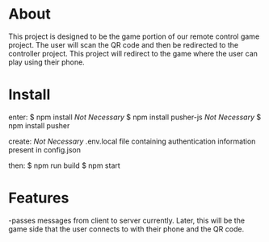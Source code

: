# About

This project is designed to be the game portion of our remote control game project. The user will scan the QR code and then be redirected to the controller project. This project
will redirect to the game where the user can play using their phone.

# Install

enter:
$ npm install
 *Not Necessary* $ npm install pusher-js
 *Not Necessary* $ npm install pusher

create:
 *Not Necessary* .env.local file containing authentication information present in config.json

then:
$ npm run build
$ npm start
# Features

-passes messages from client to server currently. Later, this will be the game side that the user connects to with their phone and the QR code.
